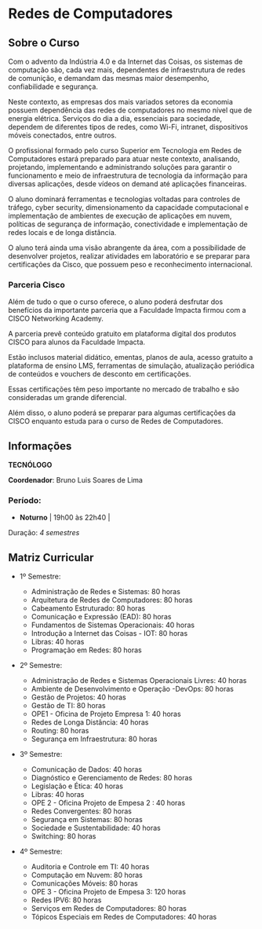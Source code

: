 # Redes de Computadores

## Sobre o Curso

Com o advento da Indústria 4.0 e da Internet das Coisas, os sistemas de computação são, cada vez mais, dependentes de infraestrutura de redes de comunição, e demandam das mesmas maior desempenho, confiabilidade e segurança.

Neste contexto, as empresas dos mais variados setores da economia possuem dependência das redes de computadores no mesmo nível que de energia elétrica. Serviços do dia a dia, essenciais para sociedade, dependem de diferentes tipos de redes, como Wi-Fi, intranet, dispositivos móveis conectados, entre outros.

O profissional formado pelo curso Superior em Tecnologia em Redes de Computadores estará preparado para atuar neste contexto, analisando, projetando, implementando e administrando soluções para garantir o funcionamento e meio de infraestrutura de tecnologia da informação para diversas aplicações, desde vídeos on demand até aplicações financeiras.

O aluno dominará ferramentas e tecnologias voltadas para controles de tráfego, cyber security, dimensionamento da capacidade computacional e implementação de ambientes de execução de aplicações em nuvem, políticas de segurança de informação, conectividade e implementação de redes locais e de longa distância.

O aluno terá ainda uma visão abrangente da área, com a possibilidade de desenvolver projetos, realizar atividades em laboratório e se preparar para certificações da Cisco, que possuem peso e reconhecimento internacional.

### Parceria Cisco

Além de tudo o que o curso oferece, o aluno poderá desfrutar dos benefícios da importante parceria que a Faculdade Impacta firmou com a CISCO Networking Academy.

A parceria prevê conteúdo gratuito em plataforma digital dos produtos CISCO para alunos da Faculdade Impacta.

Estão inclusos material didático, ementas, planos de aula, acesso gratuito a plataforma de ensino LMS, ferramentas de simulação, atualização periódica de conteúdos e vouchers de desconto em certificações.

Essas certificações têm peso importante no mercado de trabalho e são consideradas um grande diferencial.

Além disso, o aluno poderá se preparar para algumas certificações da CISCO enquanto estuda para o curso de Redes de Computadores.

## Informações

**TECNÓLOGO**

**Coordenador**: Bruno Luis Soares de Lima

### Período:

- **Noturno** | 19h00 às 22h40 |

Duração: *4 semestres*

## Matriz Curricular

 - 1º Semestre:

    - Administração de Redes e Sistemas: 80 horas
    - Arquitetura de Redes de Computadores: 80 horas
    - Cabeamento Estruturado: 80 horas
    - Comunicação e Expressão (EAD): 80 horas
    - Fundamentos de Sistemas Operacionais: 40 horas
    - Introdução a Internet das Coisas - IOT: 80 horas
    - Libras: 40 horas
    - Programação em Redes: 80 horas

 - 2º Semestre:

    - Administração de Redes e Sistemas Operacionais Livres: 40 horas
    - Ambiente de Desenvolvimento e Operação -DevOps: 80 horas
    - Gestão de Projetos: 40 horas
    - Gestão de TI: 80 horas
    - OPE1 - Oficina de Projeto Empresa 1: 40 horas
    - Redes de Longa Distância: 40 horas
    - Routing: 80 horas
    - Segurança em Infraestrutura: 80 horas

 - 3º Semestre:

    - Comunicação de Dados: 40 horas
    - Diagnóstico e Gerenciamento de Redes: 80 horas
    - Legislação e Ética: 40 horas
    - Libras: 40 horas
    - OPE 2 - Oficina Projeto de Empesa 2 : 40 horas
    - Redes Convergentes: 80 horas
    - Segurança em Sistemas: 80 horas
    - Sociedade e Sustentabilidade: 40 horas
    - Switching: 80 horas

 - 4º Semestre:

    - Auditoria e Controle em TI: 40 horas
    - Computação em Nuvem: 80 horas
    - Comunicações Móveis: 80 horas
    - OPE 3 - Oficina Projeto de Empesa 3: 120 horas
    - Redes IPV6: 80 horas
    - Serviços em Redes de Computadores: 80 horas
    - Tópicos Especiais em Redes de Computadores: 40 horas
